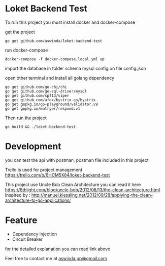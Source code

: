 # Loket Backend Test

To run this project you must install docker and docker-compose

get the project 
```
go get github.com/aswinda/loket-backend-test
```

run docker-compose
```
docker-compose -f docker-compose.local.yml up
```

import the database in folder schema
mysql config on file config.json

open other terminal and install all golang dependency
```
go get github.com/go-chi/chi
go get github.com/go-sql-driver/mysql
go get github.com/spf13/viper
go get github.com/afex/hystrix-go/hystrix
go get gopkg.in/go-playground/validator.v9
go get gopkg.in/matryer/respond.v1
```

Then run the project 
```
go build && ./loket-backend-test
```

# Development
you can test the api with postman, postman file included in this project 

Trello is used for project management
https://trello.com/b/6HCM5X84/loket-backend-test

This project use Uncle Bob Clean Architecture you can read it here
https://8thlight.com/blog/uncle-bob/2012/08/13/the-clean-architecture.html
Inspired by : 
http://manuel.kiessling.net/2012/09/28/applying-the-clean-architecture-to-go-applications/

# Feature
- Dependency Injection
- Circuit Breaker

for the detailed explanation you can read link above


Feel free to contact me at aswinda.pp@gmail.com

